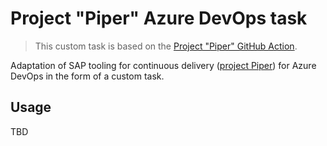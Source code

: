# Project "Piper" Azure DevOps task

> This custom task is based on the [Project "Piper" GitHub Action](https://github.com/SAP/project-piper-action).

Adaptation of SAP tooling for continuous delivery ([project Piper](https://sap.github.io/jenkins-library/)) for Azure DevOps in the form of a custom task.

## Usage

TBD